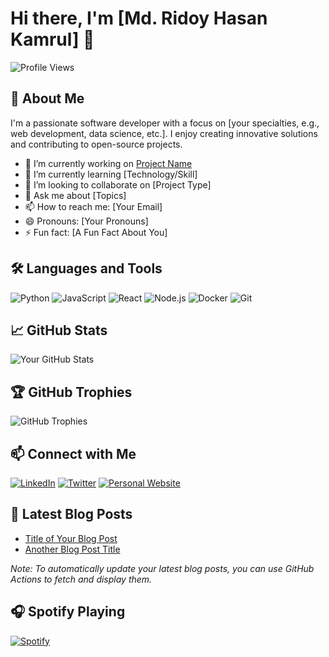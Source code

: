 # Hi there, I'm [Md. Ridoy Hasan Kamrul] 👋

![Profile Views](https://komarev.com/ghpvc/?username=yourusername&style=flat-square)

## 🚀 About Me

I'm a passionate software developer with a focus on [your specialties, e.g., web development, data science, etc.]. I enjoy creating innovative solutions and contributing to open-source projects.

- 🔭 I’m currently working on [Project Name](link-to-project)
- 🌱 I’m currently learning [Technology/Skill]
- 👯 I’m looking to collaborate on [Project Type]
- 💬 Ask me about [Topics]
- 📫 How to reach me: [Your Email]
- 😄 Pronouns: [Your Pronouns]
- ⚡ Fun fact: [A Fun Fact About You]

## 🛠️ Languages and Tools

![Python](https://img.shields.io/badge/-Python-3776AB?style=flat-square&logo=python&logoColor=white)
![JavaScript](https://img.shields.io/badge/-JavaScript-F7DF1E?style=flat-square&logo=javascript&logoColor=black)
![React](https://img.shields.io/badge/-React-61DAFB?style=flat-square&logo=react&logoColor=black)
![Node.js](https://img.shields.io/badge/-Node.js-339933?style=flat-square&logo=node.js&logoColor=white)
![Docker](https://img.shields.io/badge/-Docker-2496ED?style=flat-square&logo=docker&logoColor=white)
![Git](https://img.shields.io/badge/-Git-F05032?style=flat-square&logo=git&logoColor=white)

## 📈 GitHub Stats

![Your GitHub Stats](https://github-readme-stats.vercel.app/api?username=yourusername&show_icons=true&theme=radical)

## 🏆 GitHub Trophies

![GitHub Trophies](https://github-profile-trophy.vercel.app/?username=yourusername&theme=onedark)

## 📫 Connect with Me

[![LinkedIn](https://img.shields.io/badge/-LinkedIn-0077B5?style=flat-square&logo=linkedin&logoColor=white)](https://www.linkedin.com/in/yourusername/)
[![Twitter](https://img.shields.io/badge/-Twitter-1DA1F2?style=flat-square&logo=twitter&logoColor=white)](https://twitter.com/yourusername)
[![Personal Website](https://img.shields.io/badge/-Website-000000?style=flat-square&logo=About.me&logoColor=white)](https://yourwebsite.com)

## 📝 Latest Blog Posts

<!-- BLOG-POST-LIST:START -->
- [Title of Your Blog Post](link-to-post)
- [Another Blog Post Title](link-to-post)
<!-- BLOG-POST-LIST:END -->

*Note: To automatically update your latest blog posts, you can use GitHub Actions to fetch and display them.*

## 🎧 Spotify Playing

[![Spotify](https://novatorem.vercel.app/api/spotify)](https://open.spotify.com/user/yourusername)


